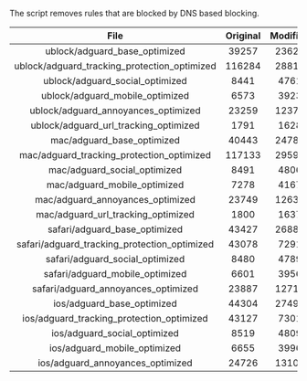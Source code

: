 The script removes rules that are blocked by DNS based blocking.


| File | Original | Modified |
|:----:|:-----:|:-----:|
| ublock/adguard_base_optimized | 39257 | 23624 |
| ublock/adguard_tracking_protection_optimized | 116284 | 28814 |
| ublock/adguard_social_optimized | 8441 | 4761 |
| ublock/adguard_mobile_optimized | 6573 | 3923 |
| ublock/adguard_annoyances_optimized | 23259 | 12374 |
| ublock/adguard_url_tracking_optimized | 1791 | 1628 |
| mac/adguard_base_optimized | 40443 | 24785 |
| mac/adguard_tracking_protection_optimized | 117133 | 29592 |
| mac/adguard_social_optimized | 8491 | 4806 |
| mac/adguard_mobile_optimized | 7278 | 4167 |
| mac/adguard_annoyances_optimized | 23749 | 12632 |
| mac/adguard_url_tracking_optimized | 1800 | 1637 |
| safari/adguard_base_optimized | 43427 | 26883 |
| safari/adguard_tracking_protection_optimized | 43078 | 7291 |
| safari/adguard_social_optimized | 8480 | 4789 |
| safari/adguard_mobile_optimized | 6601 | 3956 |
| safari/adguard_annoyances_optimized | 23887 | 12711 |
| ios/adguard_base_optimized | 44304 | 27494 |
| ios/adguard_tracking_protection_optimized | 43127 | 7301 |
| ios/adguard_social_optimized | 8519 | 4809 |
| ios/adguard_mobile_optimized | 6655 | 3996 |
| ios/adguard_annoyances_optimized | 24726 | 13100 |